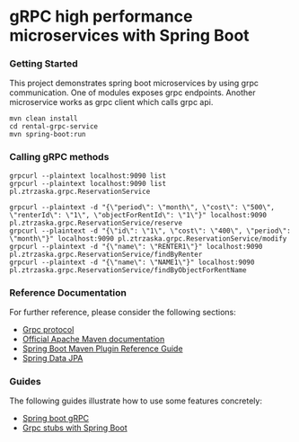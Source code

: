 # gRPC high performance microservices with Spring Boot

### Getting Started

This project demonstrates spring boot microservices by using grpc communication. One of modules exposes grpc endpoints. Another microservice works as grpc client which calls grpc api.
```
mvn clean install
cd rental-grpc-service
mvn spring-boot:run
```

### Calling gRPC methods

```
grpcurl --plaintext localhost:9090 list
grpcurl --plaintext localhost:9090 list pl.ztrzaska.grpc.ReservationService

grpcurl --plaintext -d "{\"period\": \"month\", \"cost\": \"500\", \"renterId\": \"1\", \"objectForRentId\": \"1\"}" localhost:9090 pl.ztrzaska.grpc.ReservationService/reserve
grpcurl --plaintext -d "{\"id\": \"1\", \"cost\": \"400\", \"period\": \"month\"}" localhost:9090 pl.ztrzaska.grpc.ReservationService/modify
grpcurl --plaintext -d "{\"name\": \"RENTER1\"}" localhost:9090 pl.ztrzaska.grpc.ReservationService/findByRenter
grpcurl --plaintext -d "{\"name\": \"NAME1\"}" localhost:9090 pl.ztrzaska.grpc.ReservationService/findByObjectForRentName
```


### Reference Documentation
For further reference, please consider the following sections:

* [Grpc protocol](https://grpc.io/)
* [Official Apache Maven documentation](https://maven.apache.org/guides/index.html)
* [Spring Boot Maven Plugin Reference Guide](https://docs.spring.io/spring-boot/docs/2.7.0/maven-plugin/reference/html/)
* [Spring Data JPA](https://docs.spring.io/spring-boot/docs/2.7.0/reference/htmlsingle/#data.sql.jpa-and-spring-data)

### Guides
The following guides illustrate how to use some features concretely:

* [Spring boot gRPC](https://yidongnan.github.io/grpc-spring-boot-starter/en/server/getting-started.html)
* [Grpc stubs with Spring Boot](https://yidongnan.github.io/grpc-spring-boot-starter/en/client/getting-started.html)

